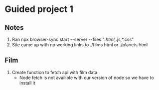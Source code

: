 # Guided project 1
## Notes
1. Ran npx browser-sync start --server --files "*.html,*.js,*.css"
2. Site came up with no working links to ./films.html or ./planets.html

## Film
1. Create function to fetch api with film data
    - Node fetch is not availible with our version of node so we have to install it
    